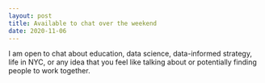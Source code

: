 ```yaml
---
layout: post
title: Available to chat over the weekend
date: 2020-11-06
---
```


I am open to chat about education, data science, data-informed strategy,
life in NYC, or any idea that you feel like talking about or potentially finding
people to work together.
